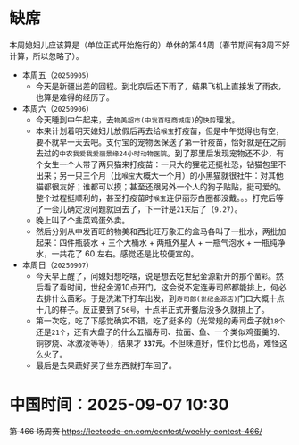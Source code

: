 
# 缺席

本周媳妇儿应该算是（单位正式开始施行的）单休的第44周（春节期间有3周不好计算，所以忽略了）。

- 本周五（`20250905`） 
  * 今天是新疆出差的回程。到北京后还下雨了，结果飞机上直接发了雨衣，也算是难得的经历了。
- 本周六（`20250906`） 
  * 今天睡到中午起来，去`物美超市(中发百旺商城店)`的`快剪`理发。
  * 本来计划着明天媳妇儿放假后再去给`喉宝`打疫苗，但是中午觉得也有空，要不就早一天去吧。支付宝的宠物医保送了第一针疫苗，恰好就是在之前去过的`中农我爱我爱丽景缘24小时动物医院`。到了那里后发现宠物还不少，有个女生一个人带了两只猫来打疫苗：一只大的狸花还挺社恐，钻猫包里不出来；另一只三个月（比`喉宝`大概大一个月）的小黑猫就很社牛：对其他猫都很友好；谁都可以摸；甚至还跟另外一个人的狗子贴贴，挺可爱的。整个过程挺顺利的，甚至打疫苗时`喉宝`连伊丽莎白圈都没戴。。。打完后等了一会儿确定没问题就回去了，下一针是`21天`后了（`9.27`）。
  * 晚上叫了个韭菜鸡蛋外卖。
  * 然后分别从中发百旺的物美和西北旺万象汇的盒马各叫了一批水，两批加起来：四件瓶装水 + 三个大桶水 + 两瓶外星人 + 一瓶气泡水 + 一瓶纯净水，一共花了 60 左右。感觉还是比较便宜的。
- 本周日（`20250907`） 
  * 今天早上醒了，问媳妇想吃啥，说是想去吃世纪金源新开的那个`菌彩`。然后看了看时间，世纪金源10点开门，这会说不定连寿司郎都能排上，何必去排什么菌彩。于是洗漱下打车出发，到`寿司郎(世纪金源店)`门口大概十点十几的样子。反正要到了`56号`，十点半正式开餐后没多久就排上了。
  * 第一次吃，吃了下感觉确实不错，吃了挺多的（光常规的寿司盘子就`18个`还是`21个`，还有大盘子的什么五福寿司、拉面、鱼、一个类似鸡蛋羹的、铜锣烧、冰激凌等等），结果才 **`337元`**。不但味道好，性价比也高，难怪这么火了。
  * 最后是去果蔬好买了些东西就打车回了。

# 中国时间：2025-09-07 10:30

~~第 466 场周赛 https://leetcode-cn.com/contest/weekly-contest-466/~~
